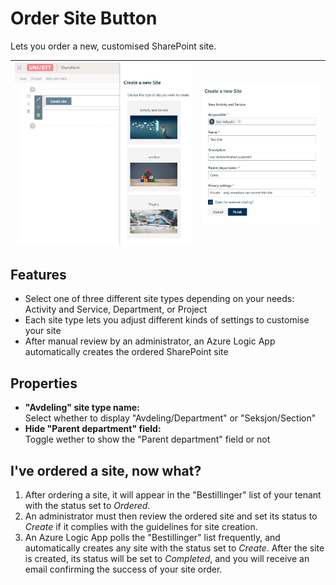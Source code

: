 # Order Site Button

Lets you order a new, customised SharePoint site.

<img src="img/order-site.JPG" alt="Order site demo"/> | <img src="img/order-site-2.JPG" alt="Order site demo 2"/>
--- | ---

## Features

- Select one of three different site types depending on your needs:  
    Activity and Service, Department, or Project
- Each site type lets you adjust different kinds of settings to customise your site
- After manual review by an administrator, an Azure Logic App automatically creates the ordered SharePoint site

## Properties

- **"Avdeling" site type name:**  
Select whether to display "Avdeling/Department" or "Seksjon/Section"
- **Hide "Parent department" field:**  
Toggle wether to show the "Parent department" field or not

## I've ordered a site, now what?

1. After ordering a site, it will appear in the "Bestillinger" list of your tenant with the status set to *Ordered*.  
2. An administrator must then review the ordered site and set its status to *Create* if it complies with the guidelines for site creation.  
3. An Azure Logic App polls the "Bestillinger" list frequently, and automatically creates any site with the status set to *Create*. After the site is created, its status will be set to *Completed*, and you will receive an email confirming the success of your site order.
